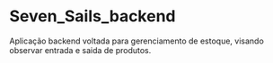 # Seven_Sails_backend
Aplicação backend voltada para gerenciamento de estoque, visando observar entrada e saida de produtos.
